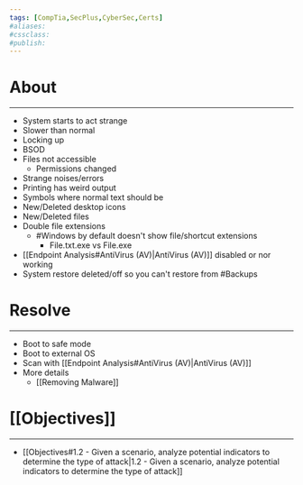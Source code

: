 ```yaml
---
tags: [CompTia,SecPlus,CyberSec,Certs]
#aliases:
#cssclass:
#publish:
---
```


# About
---
- System starts to act strange
- Slower than normal
- Locking up
- BSOD
- Files not accessible
	- Permissions changed
- Strange noises/errors
- Printing has weird output
- Symbols where normal text should be
- New/Deleted desktop icons
- New/Deleted files
- Double file extensions
	- #Windows by default doesn't show file/shortcut extensions
		- File.txt.exe vs File.exe
- [[Endpoint Analysis#AntiVirus (AV)|AntiVirus (AV)]] disabled or nor working
- System restore deleted/off so you can't restore from #Backups

# Resolve
---
- Boot to safe mode
- Boot to external OS
- Scan with [[Endpoint Analysis#AntiVirus (AV)|AntiVirus (AV)]]
- More details
	- [[Removing Malware]]

# [[Objectives]]
---
- [[Objectives#1.2 - Given a scenario, analyze potential indicators to determine the type of attack|1.2 - Given a scenario, analyze potential indicators to determine the type of attack]]